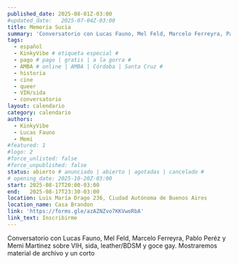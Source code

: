 ```yaml
---
published_date: 2025-08-01Z-03:00
#updated_date:   2025-07-04Z-03:00
title: Memoria Sucia
summary: 'Conversatorio con Lucas Fauno, Mel Feld, Marcelo Ferreyra, Pablo Peréz y Memi Martinez sobre VIH, sida, leather/BDSM y goce gay. Mostraremos material de archivo y un corto'
tags:
  - español
  - KinkyVibe # etiqueta especial #
  - pago # pago | gratis | a la gorra #
  - AMBA # online | AMBA | Córdoba | Santa Cruz #
  - historia
  - cine
  - queer
  - VIH/sida
  - conversatorio
layout: calendario
category: calendario
authors:
  - KinkyVibe
  - Lucas Fauno
  - Memi
#featured: 1
#logo: 2
#force_unlisted: false
#force_unpublished: false
status: abierto # anunciado | abierto | agotadas | cancelado #
# opening_date: 2025-10-20Z-03:00
start: 2025-08-17T20:00-03:00
end:   2025-08-17T23:30-03:00
location: Luis María Drago 236, Ciudad Autónoma de Buenos Aires
location_name: Casa Brandon
link: 'https://forms.gle/azAZNZvo7KKVwoRbA'
link_text: Inscribirme
---
```


Conversatorio con Lucas Fauno, Mel Feld, Marcelo Ferreyra, Pablo Peréz y Memi Martinez sobre VIH, sida, leather/BDSM y goce gay. Mostraremos material de archivo y un corto

